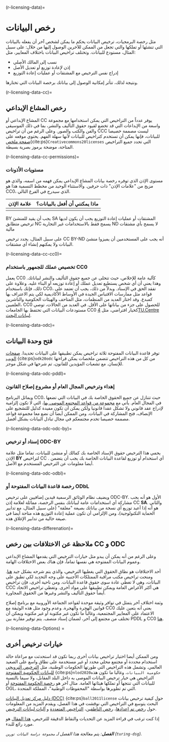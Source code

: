 (r-licensing-data)=
# رخص البيانات

مثل رخصة البرمجيات، ترخيص البيانات يحكم ما يمكن لشخص آخر أن يفعله بالبيانات التي تنشئها أو تملكها والتي تجعل من الممكن للآخرين الوصول إليها من خلال: على سبيل المثال، مستودع للبيانات. وتختلف تراخيص البيانات باختلاف المعايير، مثل:
* نسب إلى المالك الأصلي
* إذن لإعادة توزيع أو تعديل الأصل
* إدراج نفس الترخيص مع المشتقات أو عمليات إعادة التوزيع

ونتيجة لذلك، تتأثر إمكانية الوصول إلى بياناتك برخصة البيانات التي تختارها.

(r-licensing-data-cc)=
## رخص المشاع الإبداعي

المشاع الإبداعي أو CC يوفر عدداً من التراخيص التي يمكن استخدامها مع مجموعة واسعة من الإبداعات التي قد تخضع لقيود حقوق التأليف والنشر، بما في ذلك الموسيقى والفن والكتب والصور. وعلى الرغم من أن تراخيص CCC ليست مصممة خصيصا للبيانات، فإنها يمكن أن تستخدم كتراخيص للبيانات لأنها سهلة الفهم. يحتوي موقعه على [صفحة ملخص](https://creativecommons.org/about/cclicenses/){cite:ps}`Creativecommons20licenses` التي تحدد جميع التراخيص المتاحة، موضحة برموز بصرية بسيطة.

(r-licensing-data-cc-permissions)=
### مستويات الأذونات

مستوى الإذن الذي توفره رخصة بيانات المشاع الإبداعي يمكن فهمه من اسمه، والذي هو مزيج من "علامات الإذن" ذات حرفين. والاستثناء الوحيد من مخطط التسمية هذا هو CC0، الذي سيدرج في الفرع التالي.

| **علامة الإذن** | **ماذا يمكنني أن أفعل بالبيانات؟** |
| --------------- | ---------------------------------- |
|                 |                                    |
 BY <unk> يجب أن يقيد للمنشئ SA <unk> المشتقات أو عمليات إعادة التوزيع يجب أن يكون لديها ترخيص متطابق NC <unk> يسمح فقط بالاستخدامات غير التجارية ND <unk> لا يسمح بأي مشتقات مالية


على سبيل المثال، يحدد ترخيص CC BY-ND أنه يجب على المستخدمين أن يميزوا منشئ البيانات ولا يمكنهم إنشاء أي مشتقات.

(r-licensing-data-cc-cc0)=
### تخصيص عملك للجمهور باستخدام CC0

يعمل CC0 كآلية عامة للإخلاص، حيث تتخلى عن جميع حقوق التأليف والنشر لبياناتك. وهذا يعني أن أي شخص يستطيع تعديل عملك أو إعادة توزيعه أو البناء عليه. وعلاوة على ذلك، فإنك باستخدام CC0، تفقد الحق في الإسناد. وبدلاً من ذلك، يجب أن تعتمد على قواعد مثل ممارسات الاقتباس الجيدة في الأوساط الأكاديمية لكي يتم الاعتراف بها كمبدع. وقد اختار العديد من المنظمات، مثل المتاحف والهيئات الحكومية والناشرين العلميين، CC0 للحصول على جزء من بياناتها على الأقل. في العديد من الحالات، توصي مستودعات البيانات التي تحتفظ بها الجامعات CC0 كخيار افتراضي، مثل [4TU.Centre لبيانات البحث](https://researchdata.4tu.nl/en/use-4turesearchdata/archive-research-data/upload-your-data-in-our-data-archive/licencing/).

(r-licensing-data-odc)=
## فتح وحدة البيانات

توفر قاعدة البيانات المفتوحة ثلاثة تراخيص يمكن تطبيقها على البيانات تحديدا. [صفحات الويب](https://opendatacommons.org/licenses/index.html) {cite:ps}`odk20odc` من كل من هذه التراخيص تتضمن ملخصات يمكن قراءتها للإنسان. مع تشعبات المؤيدين للقانون، تم شرحها في شكل موجز.

(r-licensing-data-odc-pddl)=
### إهداء وترخيص المجال العام أو مشروع إصلاح القانون

ويماثل البرنامج CC0، حيث تتنازل عن جميع الحقوق الخاصة بك في البيانات التي تضعها في المجال العام. يأتي مع [مجموعة من قواعد المجتمع الموصى بها](https://opendatacommons.org/licenses/pddl/norms.html)، التي لا تكون إلزامية لإدراج عقد قانوني ولا تشكل عقدا قانونيا ولكن يمكن أن تكون مفيدة كدليل للتشجيع على الإنصاف، فتح المشاركة في البيانات. ومن الممكن أيضا أن نضع معا مجموعة قواعد مصممة خصيصا تخدم مجتمعكم في مجال تبادل البيانات بشكل أفضل.

(r-licensing-data-odc-odc-by)=
### إسناد أو ترخيص ODC-BY

يحمي هذا الترخيص حقوق الإسناد الخاصة بك كمالك أو منشئ للبيانات، تماما مثل علامة الإذن **BY** لتراخيص CC . أي استخدام أو توزيع لقاعدة البيانات الخاصة بك يجب أن يتضمن أيضا معلومات عن الترخيص المستخدم مع الأصل.

(r-licensing-data-odc-odbl)=
### رخصة قاعدة البيانات المفتوحة أو ODbL

ويضيف نظام الوثائق الرسمية قيدين إضافيين على ترخيص ODC-BY. الأول هو أنه يجب مشاركة أي استخدامات عامة لبياناتك بنفس الرخصة، مماثلة لعلامة إذن CC **SA**. والثاني هو أنه إذا أعيد توزيع أي نسخة من بياناتك بصيغة "مغلقة" (على سبيل المثال، مع تدابير الحماية التكنولوجية)، ومن الإلزامي أن تكون عملية إعادة التوزيع هذه متاحة أيضا في صيغة خالية من تدابير الإغلاق هذه.

(r-licensing-data-differenation)=
## ملاحظة عن الاختلافات بين رخص CC و ODC

وعلى الرغم من أنه يمكن أن يبدو مثل خيارات الترخيص التي يقدمها المشاع الإبداعي وعموم البيانات المفتوحة هي نفسها تماماً، فإن هناك بعض الاختلافات الهامة.

أحد الاختلافات هو نطاق الحقوق التي يغطيها الترخيص، والذي يتم شرحه بشكل جيد [هنا](https://wiki.creativecommons.org/wiki/Data#What_is_the_difference_between_the_Open_Data_Commons_licenses_and_the_CC_4.0_licenses.3F). ومنحت تراخيص مكتب مراقبة الممتلكات الأجنبية على وجه التحديد لكي تطبق على البيانات، وهي لا تغطي عادة سوى حقوق قاعدة البيانات. ومن ناحية أخرى، فإن تراخيص CCC هي أكثر الأغراض العامة ويمكن تطبيقها على مواد أخرى. وتغطي تراخيص الاتحاد أيضاً حقوق التأليف والنشر وغيرها من الحقوق المجاورة.

وثمة اختلاف آخر يتمثل في توافر وثيقة موحدة لقواعد الجماعة الأوروبية مع برنامج إصلاح قوانين الهجرة والهجرة. وعدم وجود مثل هذه الوثيقة مع CC0 يعني أنه يتعين عليك الاعتماد على المعايير المجتمعية، وغالباً ما تكون غير مكتوبة أو غير مكتوبة ويمكن أن تختلف من مجتمع إلى آخر، لضمان إسناد منصف. يتم توفير مقارنة بين PDDL و CC0 [هنا](https://opendatacommons.org/faq.1.html).

(r-licensing-data-Options) =
## خيارات ترخيص أخرى

ومن الممكن أيضا اختيار تراخيص بيانات أخرى ربما تكون قد استحدثت مع مراعاة حالة استخدام محددة أو مجتمع محلي محدد أو غير مستخدمة على نطاق واسع على الصعيد العالمي. وتشمل هذه التراخيص التي طورتها الحكومات الوطنية، مثل [الترخيص النرويجي للبيانات الحكومية المفتوحة](https://data.norge.no/nlod/en/) {cite:ps}`nlod2020حكومية البيانات`. وغالبا ما تكون هذه التراخيص هي خيار ترخيص البيانات الموصى به داخل البلد المقابل، ولا سيما بالنسبة للبيانات التي تنتجها أو تملكها هيئاتها العامة. مثال آخر هو [رخصة الحكومة المفتوحة](http://www.nationalarchives.gov.uk/doc/open-government-licence/version/3/) أو OGL، التي تم تطويرها بواسطة "المحفوظات الوطنية"، المملكة المتحدة.

[دليل مركز تعديل البيانات (DCC)](https://www.dcc.ac.uk/guidance/how-guides/license-research-data) {cite:ps}`ball2011license` حول كيفية ترخيص بيانات البحث يتوسع في التراخيص التي نوقشت في هذا الفصل، ويقدم المزيد من المعلومات حول [رخص تم إعدادها](https://www.dcc.ac.uk/guidance/how-guides/license-research-data#x1-6000)، [رخص الناطقين](https://www.dcc.ac.uk/guidance/how-guides/license-research-data#x1-7000)، [التراخيص المتعددة](https://www.dcc.ac.uk/guidance/how-guides/license-research-data#x1-13000) و [آليات لبيانات الترخيص](https://www.dcc.ac.uk/guidance/how-guides/license-research-data#x1-14000).

إذا كنت ترغب في قراءة المزيد عن التحديات والنقاط الدقيقة للترخيص، [هذا المقال](https://research.okfn.org/avoiding-data-use-silos/) هو مورد رائع للبدء.

***الفصل**: يتم معالجة هذا الفصل لـ `مجموعة دراسة البيانات تورين` (`turing-dsg`).*
